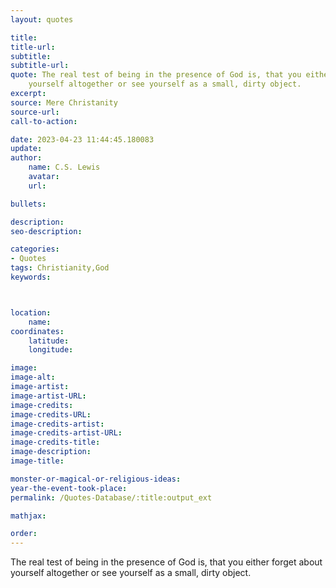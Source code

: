 ```yaml
---
layout: quotes

title:
title-url:
subtitle:
subtitle-url:
quote: The real test of being in the presence of God is, that you either forget about
    yourself altogether or see yourself as a small, dirty object.
excerpt:
source: Mere Christanity
source-url:
call-to-action:

date: 2023-04-23 11:44:45.180083
update:
author:
    name: C.S. Lewis
    avatar:
    url:

bullets:

description:
seo-description:

categories:
- Quotes
tags: Christianity,God
keywords:



location:
    name:
coordinates:
    latitude:
    longitude:

image:
image-alt:
image-artist:
image-artist-URL:
image-credits:
image-credits-URL:
image-credits-artist:
image-credits-artist-URL:
image-credits-title:
image-description:
image-title:

monster-or-magical-or-religious-ideas:
year-the-event-took-place:
permalink: /Quotes-Database/:title:output_ext

mathjax:

order:
---
```

The real test of being in the presence of God is, that you either forget about yourself altogether or see yourself as a small, dirty object.